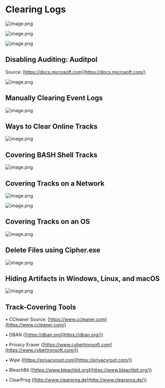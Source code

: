 # Clearing Logs

![image.png](Clearing%20Logs/image.png)

![image.png](Clearing%20Logs/image%201.png)

![image.png](Clearing%20Logs/image%202.png)

## Disabling Auditing: Auditpol

Source: [https://docs.microsoft.com](https://docs.microsoft.com/) 

![image.png](Clearing%20Logs/image%203.png)

## Manually Clearing Event Logs

![image.png](Clearing%20Logs/image%204.png)

## Ways to Clear Online Tracks

![image.png](Clearing%20Logs/image%205.png)

## Covering BASH Shell Tracks

![image.png](Clearing%20Logs/image%206.png)

## Covering Tracks on a Network

![image.png](Clearing%20Logs/image%207.png)

![image.png](Clearing%20Logs/image%208.png)

## Covering Tracks on an OS

![image.png](Clearing%20Logs/image%209.png)

## Delete Files using Cipher.exe

![image.png](Clearing%20Logs/image%2010.png)

## Hiding Artifacts in Windows, Linux, and macOS

![image.png](Clearing%20Logs/image%2011.png)

## Track-Covering Tools

▪ CCleaner Source: [https://www.ccleaner.com](https://www.ccleaner.com/)

▪ DBAN ([https://dban.org](https://dban.org/)) 

▪ Privacy Eraser ([https://www.cybertronsoft.com](https://www.cybertronsoft.com/)) 

▪ Wipe ([https://privacyroot.com](https://privacyroot.com/)) 

▪ BleachBit ([https://www.bleachbit.org](https://www.bleachbit.org/)) 

▪ ClearProg ([http://www.clearprog.de](http://www.clearprog.de/))